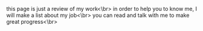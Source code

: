 this page is just a review of my work<\br> 
in order to help you to know me, I will make a list about my job<\br>
you can read and talk with me to make great progress<\br>
